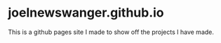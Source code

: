 # joelnewswanger.github.io

This is a github pages site I made to show off the projects I have made.
